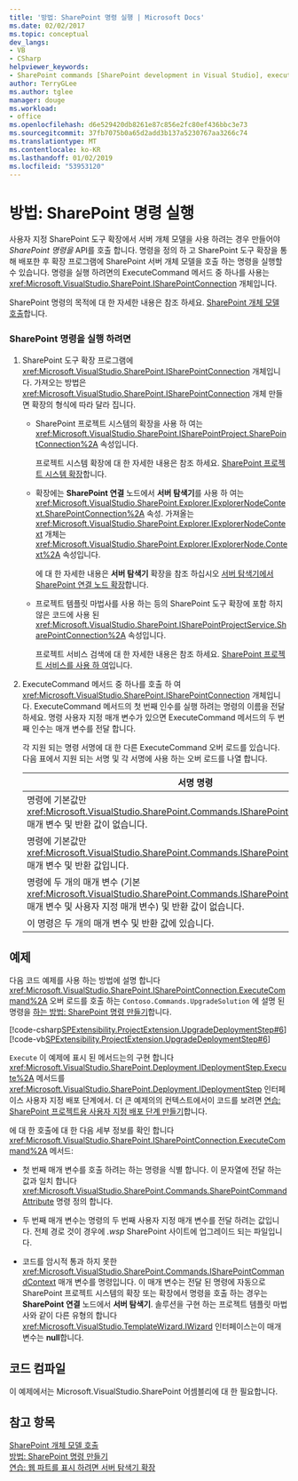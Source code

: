 ```yaml
---
title: '방법: SharePoint 명령 실행 | Microsoft Docs'
ms.date: 02/02/2017
ms.topic: conceptual
dev_langs:
- VB
- CSharp
helpviewer_keywords:
- SharePoint commands [SharePoint development in Visual Studio], executing
author: TerryGLee
ms.author: tglee
manager: douge
ms.workload:
- office
ms.openlocfilehash: d6e529420db8261e87c856e2fc80ef436bbc3e73
ms.sourcegitcommit: 37fb7075b0a65d2add3b137a5230767aa3266c74
ms.translationtype: MT
ms.contentlocale: ko-KR
ms.lasthandoff: 01/02/2019
ms.locfileid: "53953120"
---
```

# <a name="how-to-execute-a-sharepoint-command"></a>방법: SharePoint 명령 실행
  사용자 지정 SharePoint 도구 확장에서 서버 개체 모델을 사용 하려는 경우 만들어야 *SharePoint 명령을* API를 호출 합니다. 명령을 정의 하 고 SharePoint 도구 확장을 통해 배포한 후 확장 프로그램에 SharePoint 서버 개체 모델을 호출 하는 명령을 실행할 수 있습니다. 명령을 실행 하려면의 ExecuteCommand 메서드 중 하나를 사용는 <xref:Microsoft.VisualStudio.SharePoint.ISharePointConnection> 개체입니다.  
  
 SharePoint 명령의 목적에 대 한 자세한 내용은 참조 하세요. [SharePoint 개체 모델 호출](../sharepoint/calling-into-the-sharepoint-object-models.md)합니다.  
  
### <a name="to-execute-a-sharepoint-command"></a>SharePoint 명령을 실행 하려면  
  
1.  SharePoint 도구 확장 프로그램에 <xref:Microsoft.VisualStudio.SharePoint.ISharePointConnection> 개체입니다. 가져오는 방법은 <xref:Microsoft.VisualStudio.SharePoint.ISharePointConnection> 개체 만들면 확장의 형식에 따라 달라 집니다.  
  
    -   SharePoint 프로젝트 시스템의 확장을 사용 하 여는 <xref:Microsoft.VisualStudio.SharePoint.ISharePointProject.SharePointConnection%2A> 속성입니다.  
  
         프로젝트 시스템 확장에 대 한 자세한 내용은 참조 하세요. [SharePoint 프로젝트 시스템 확장](../sharepoint/extending-the-sharepoint-project-system.md)합니다.  
  
    -   확장에는 **SharePoint 연결** 노드에서 **서버 탐색기**를 사용 하 여는 <xref:Microsoft.VisualStudio.SharePoint.Explorer.IExplorerNodeContext.SharePointConnection%2A> 속성. 가져올는 <xref:Microsoft.VisualStudio.SharePoint.Explorer.IExplorerNodeContext> 개체는 <xref:Microsoft.VisualStudio.SharePoint.Explorer.IExplorerNode.Context%2A> 속성입니다.  
  
         에 대 한 자세한 내용은 **서버 탐색기** 확장을 참조 하십시오 [서버 탐색기에서 SharePoint 연결 노드 확장](../sharepoint/extending-the-sharepoint-connections-node-in-server-explorer.md)합니다.  
  
    -   프로젝트 템플릿 마법사를 사용 하는 등의 SharePoint 도구 확장에 포함 하지 않은 코드에 사용 된 <xref:Microsoft.VisualStudio.SharePoint.ISharePointProjectService.SharePointConnection%2A> 속성입니다.  
  
         프로젝트 서비스 검색에 대 한 자세한 내용은 참조 하세요. [SharePoint 프로젝트 서비스를 사용 하 여](../sharepoint/using-the-sharepoint-project-service.md)입니다.  
  
2.  ExecuteCommand 메서드 중 하나를 호출 하 여 <xref:Microsoft.VisualStudio.SharePoint.ISharePointConnection> 개체입니다. ExecuteCommand 메서드의 첫 번째 인수를 실행 하려는 명령의 이름을 전달 하세요. 명령 사용자 지정 매개 변수가 있으면 ExecuteCommand 메서드의 두 번째 인수는 매개 변수를 전달 합니다.  
  
     각 지원 되는 명령 서명에 대 한 다른 ExecuteCommand 오버 로드를 있습니다. 다음 표에서 지원 되는 서명 및 각 서명에 사용 하는 오버 로드를 나열 합니다.  
  
    |서명 명령|ExecuteCommand 오버 로드를 사용 하 여|  
    |-----------------------|------------------------------------|  
    |명령에 기본값만 <xref:Microsoft.VisualStudio.SharePoint.Commands.ISharePointCommandContext> 매개 변수 및 반환 값이 없습니다.|<xref:Microsoft.VisualStudio.SharePoint.ISharePointConnection.ExecuteCommand%2A>|  
    |명령에 기본값만 <xref:Microsoft.VisualStudio.SharePoint.Commands.ISharePointCommandContext> 매개 변수 및 반환 값입니다.|<xref:Microsoft.VisualStudio.SharePoint.ISharePointConnection.ExecuteCommand%2A>|  
    |명령에 두 개의 매개 변수 (기본 <xref:Microsoft.VisualStudio.SharePoint.Commands.ISharePointCommandContext> 매개 변수 및 사용자 지정 매개 변수) 및 반환 값이 없습니다.|<xref:Microsoft.VisualStudio.SharePoint.ISharePointConnection.ExecuteCommand%2A>|  
    |이 명령은 두 개의 매개 변수 및 반환 값에 있습니다.|<xref:Microsoft.VisualStudio.SharePoint.ISharePointConnection.ExecuteCommand%2A>|  
  
## <a name="example"></a>예제  
 다음 코드 예제를 사용 하는 방법에 설명 합니다 <xref:Microsoft.VisualStudio.SharePoint.ISharePointConnection.ExecuteCommand%2A> 오버 로드를 호출 하는 `Contoso.Commands.UpgradeSolution` 에 설명 된 명령을 [하는 방법: SharePoint 명령 만들기](../sharepoint/how-to-create-a-sharepoint-command.md)합니다.  
  
 [!code-csharp[SPExtensibility.ProjectExtension.UpgradeDeploymentStep#6](../sharepoint/codesnippet/CSharp/UpgradeDeploymentStep/deploymentstepextension/upgradestep.cs#6)]
 [!code-vb[SPExtensibility.ProjectExtension.UpgradeDeploymentStep#6](../sharepoint/codesnippet/VisualBasic/upgradedeploymentstep/deploymentstepextension/upgradestep.vb#6)]  
  
 `Execute` 이 예제에 표시 된 메서드는의 구현 합니다 <xref:Microsoft.VisualStudio.SharePoint.Deployment.IDeploymentStep.Execute%2A> 메서드를 <xref:Microsoft.VisualStudio.SharePoint.Deployment.IDeploymentStep> 인터페이스 사용자 지정 배포 단계에서. 더 큰 예제의의 컨텍스트에서이 코드를 보려면 [연습: SharePoint 프로젝트용 사용자 지정 배포 단계 만들기](../sharepoint/walkthrough-creating-a-custom-deployment-step-for-sharepoint-projects.md)합니다.  
  
 에 대 한 호출에 대 한 다음 세부 정보를 확인 합니다 <xref:Microsoft.VisualStudio.SharePoint.ISharePointConnection.ExecuteCommand%2A> 메서드:  
  
-   첫 번째 매개 변수를 호출 하려는 하는 명령을 식별 합니다. 이 문자열에 전달 하는 값과 일치 합니다 <xref:Microsoft.VisualStudio.SharePoint.Commands.SharePointCommandAttribute> 명령 정의 합니다.  
  
-   두 번째 매개 변수는 명령의 두 번째 사용자 지정 매개 변수를 전달 하려는 값입니다. 전체 경로 것이 경우에 *.wsp* SharePoint 사이트에 업그레이드 되는 파일입니다.  
  
-   코드를 암시적 통과 하지 못한 <xref:Microsoft.VisualStudio.SharePoint.Commands.ISharePointCommandContext> 매개 변수를 명령입니다. 이 매개 변수는 전달 된 명령에 자동으로 SharePoint 프로젝트 시스템의 확장 또는 확장에서 명령을 호출 하는 경우는 **SharePoint 연결** 노드에서 **서버 탐색기**. 솔루션을 구현 하는 프로젝트 템플릿 마법사와 같이 다른 유형의 합니다 <xref:Microsoft.VisualStudio.TemplateWizard.IWizard> 인터페이스는이 매개 변수는 **null**합니다.  
  
## <a name="compile-the-code"></a>코드 컴파일  
 이 예제에서는 Microsoft.VisualStudio.SharePoint 어셈블리에 대 한 필요합니다.  
  
## <a name="see-also"></a>참고 항목
 [SharePoint 개체 모델 호출](../sharepoint/calling-into-the-sharepoint-object-models.md)   
 [방법: SharePoint 명령 만들기](../sharepoint/how-to-create-a-sharepoint-command.md)   
 [연습: 웹 파트를 표시 하려면 서버 탐색기 확장](../sharepoint/walkthrough-extending-server-explorer-to-display-web-parts.md)  
